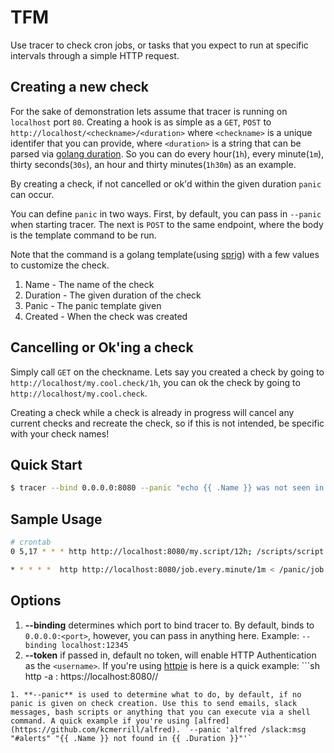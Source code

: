 # TFM

Use tracer to check cron jobs, or tasks that you expect to run at specific intervals through a simple HTTP request.

## Creating a new check

For the sake of demonstration lets assume that tracer is running on `localhost` port `80`. Creating a hook is as simple as a `GET`, `POST` to `http://localhost/<checkname>/<duration>` where `<checkname>` is a unique identifer that you can provide, where `<duration>` is a string that can be parsed via [golang duration](https://golang.org/pkg/time/#Duration). So you can do every hour(`1h`), every minute(`1m`), thirty seconds(`30s`), an hour and thirty minutes(`1h30m`) as an example.

By creating a check, if not cancelled or ok'd within the given duration `panic` can occur.

You can define `panic` in two ways. First, by default, you can pass in `--panic` when starting tracer. The next is `POST` to the same endpoint, where the body is the template command to be run. 

Note that the command is a golang template(using [sprig](https://github.com/Masterminds/sprig)) with a few values to customize the check.

1. Name - The name of the check
1. Duration - The given duration of the check
1. Panic - The panic template given
1. Created - When the check was created

## Cancelling or Ok'ing a check

Simply call `GET` on the checkname. Lets say you created a check by going to `http://localhost/my.cool.check/1h`, you can ok the check by going to `http://localhost/my.cool.check`.

Creating a check while a check is already in progress will cancel any current checks and recreate the check, so if this is not intended, be specific with your check names!

## Quick Start

```sh
$ tracer --bind 0.0.0.0:8080 --panic "echo {{ .Name }} was not seen in the expected duration of {{ .Duration }}"
```

## Sample Usage

```sh
# crontab
0 5,17 * * * http http://localhost:8080/my.script/12h; /scripts/script.sh && http http://localhost:8080/my.script

* * * * *  http http://localhost:8080/job.every.minute/1m < /panic/job.every.minute; /scripts/script.sh && http http://localhost:8080/job.every.minute
```

## Options

1. **--binding** determines which port to bind tracer to. By default, binds to `0.0.0.0:<port>`, however, you can pass in anything here. Example: `--binding localhost:12345`
1. **--token** if passed in, default no token, will enable HTTP Authentication as the `<username>`. If you're using [httpie](https://github.com/jakubroztocil/httpie#basic-auth) is here is a quick example: ```sh
http -a <token>: https://localhost:8080/<checkname>/<duration>
```
1. **--panic** is used to determine what to do, by default, if no panic is given on check creation. Use this to send emails, slack messages, bash scripts or anything that you can execute via a shell command. A quick example if you're using [alfred](https://github.com/kcmerrill/alfred). `--panic 'alfred /slack:msg "#alerts" "{{ .Name }} not found in {{ .Duration }}"'`

